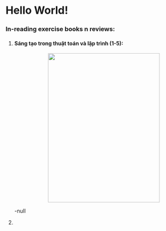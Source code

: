 # Hello World!
<h3>In-reading exercise books n reviews:</h3>
<ol>
  <li><h4>Sáng tạo trong thuật toán và lập trình (1-5):</h4>
    <img style="display: block; margin-left: auto; margin-right: auto;" src="https://user-images.githubusercontent.com/63875614/221850525-9bab5e73-13c6-4cac-9bbb-e860afd5e58a.png" width=300 height=400>
    <p>-null</p>
  </li>
  <li></li>
</ol>

